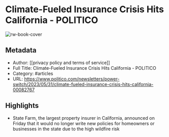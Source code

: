 # Climate-Fueled Insurance Crisis Hits California - POLITICO

![rw-book-cover](https://readwise-assets.s3.amazonaws.com/static/images/article4.6bc1851654a0.png)

## Metadata
- Author: [[privacy policy and terms of service]]
- Full Title: Climate-Fueled Insurance Crisis Hits California - POLITICO
- Category: #articles
- URL: https://www.politico.com/newsletters/power-switch/2023/05/31/climate-fueled-insurance-crisis-hits-california-00082767

## Highlights
- State Farm, the largest property insurer in California, announced on Friday that it would no longer write new policies for homeowners or businesses in the state due to the high wildfire risk
